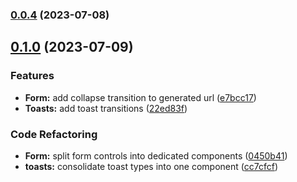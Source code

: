 ### [0.0.4](https://github.com/callumjgill/pruneurl/compare/v0.0.3...v0.0.4) (2023-07-08)


## [0.1.0](https://github.com/callumjgill/pruneurl/compare/v0.0.4...v0.1.0) (2023-07-09)


### Features

* **Form:** add collapse transition to generated url ([e7bcc17](https://github.com/callumjgill/pruneurl/commit/e7bcc17dbcfd633441cae1763f32719204ce2d39))
* **Toasts:** add toast transitions ([22ed83f](https://github.com/callumjgill/pruneurl/commit/22ed83fecc1e85b0bd8ea779c4a94d532f4b0744))


### Code Refactoring

* **Form:** split form controls into dedicated components ([0450b41](https://github.com/callumjgill/pruneurl/commit/0450b41f73ccdccacf2b64dc8fe6352099d59302))
* **toasts:** consolidate toast types into one component ([cc7cfcf](https://github.com/callumjgill/pruneurl/commit/cc7cfcf0283861d6a10a5c541cff49d5f984f04c))


